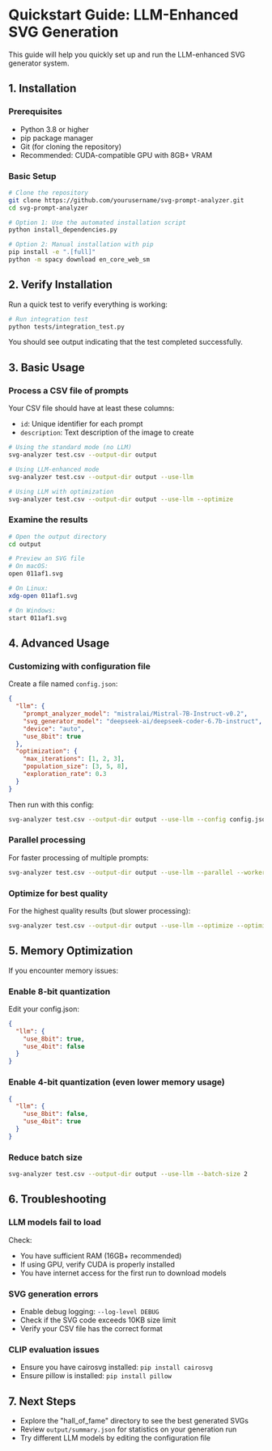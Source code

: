 # Quickstart Guide: LLM-Enhanced SVG Generation

This guide will help you quickly set up and run the LLM-enhanced SVG generator system.

## 1. Installation

### Prerequisites

- Python 3.8 or higher
- pip package manager
- Git (for cloning the repository)
- Recommended: CUDA-compatible GPU with 8GB+ VRAM

### Basic Setup

```bash
# Clone the repository
git clone https://github.com/yourusername/svg-prompt-analyzer.git
cd svg-prompt-analyzer

# Option 1: Use the automated installation script
python install_dependencies.py

# Option 2: Manual installation with pip
pip install -e ".[full]"
python -m spacy download en_core_web_sm
```

## 2. Verify Installation

Run a quick test to verify everything is working:

```bash
# Run integration test
python tests/integration_test.py
```

You should see output indicating that the test completed successfully.

## 3. Basic Usage

### Process a CSV file of prompts

Your CSV file should have at least these columns:
- `id`: Unique identifier for each prompt
- `description`: Text description of the image to create

```bash
# Using the standard mode (no LLM)
svg-analyzer test.csv --output-dir output

# Using LLM-enhanced mode
svg-analyzer test.csv --output-dir output --use-llm

# Using LLM with optimization
svg-analyzer test.csv --output-dir output --use-llm --optimize
```

### Examine the results

```bash
# Open the output directory
cd output

# Preview an SVG file
# On macOS:
open 011af1.svg

# On Linux:
xdg-open 011af1.svg

# On Windows:
start 011af1.svg
```

## 4. Advanced Usage

### Customizing with configuration file

Create a file named `config.json`:

```json
{
  "llm": {
    "prompt_analyzer_model": "mistralai/Mistral-7B-Instruct-v0.2",
    "svg_generator_model": "deepseek-ai/deepseek-coder-6.7b-instruct",
    "device": "auto",
    "use_8bit": true
  },
  "optimization": {
    "max_iterations": [1, 2, 3],
    "population_size": [3, 5, 8],
    "exploration_rate": 0.3
  }
}
```

Then run with this config:

```bash
svg-analyzer test.csv --output-dir output --use-llm --config config.json
```

### Parallel processing

For faster processing of multiple prompts:

```bash
svg-analyzer test.csv --output-dir output --use-llm --parallel --workers 4
```

### Optimize for best quality

For the highest quality results (but slower processing):

```bash
svg-analyzer test.csv --output-dir output --use-llm --optimize --optimization-level 3
```

## 5. Memory Optimization

If you encounter memory issues:

### Enable 8-bit quantization

Edit your config.json:

```json
{
  "llm": {
    "use_8bit": true,
    "use_4bit": false
  }
}
```

### Enable 4-bit quantization (even lower memory usage)

```json
{
  "llm": {
    "use_8bit": false,
    "use_4bit": true
  }
}
```

### Reduce batch size

```bash
svg-analyzer test.csv --output-dir output --use-llm --batch-size 2
```

## 6. Troubleshooting

### LLM models fail to load

Check:
- You have sufficient RAM (16GB+ recommended)
- If using GPU, verify CUDA is properly installed
- You have internet access for the first run to download models

### SVG generation errors

- Enable debug logging: `--log-level DEBUG`
- Check if the SVG code exceeds 10KB size limit
- Verify your CSV file has the correct format

### CLIP evaluation issues

- Ensure you have cairosvg installed: `pip install cairosvg`
- Ensure pillow is installed: `pip install pillow`

## 7. Next Steps

- Explore the "hall_of_fame" directory to see the best generated SVGs
- Review `output/summary.json` for statistics on your generation run
- Try different LLM models by editing the configuration file